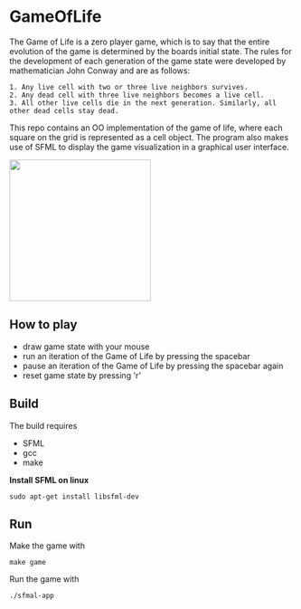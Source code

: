 # GameOfLife
The Game of Life is a zero player game, which is to say that the entire evolution of the game is determined by the boards initial state. The rules for the development of each generation of the game state were developed by mathematician John Conway and are as follows:

    1. Any live cell with two or three live neighbors survives. 
    2. Any dead cell with three live neighbors becomes a live cell. 
    3. All other live cells die in the next generation. Similarly, all other dead cells stay dead.
This repo contains an OO implementation of the game of life, where each square on the grid is represented as a cell object. The program also makes use of SFML to display the game visualization in a graphical user interface.

<image src="images/conway.gif" width=250 hight= 250/>

## How to play
- draw game state with your mouse
- run an iteration of the Game of Life by pressing the spacebar
- pause an iteration of the Game of Life by pressing the spacebar again
- reset game state by pressing 'r'

## Build
The build requires 
- SFML
- gcc
- make

**Install SFML on linux**
```
sudo apt-get install libsfml-dev
```
## Run
Make the game with
```
make game
```

Run the game with 
```
./sfmal-app
```
